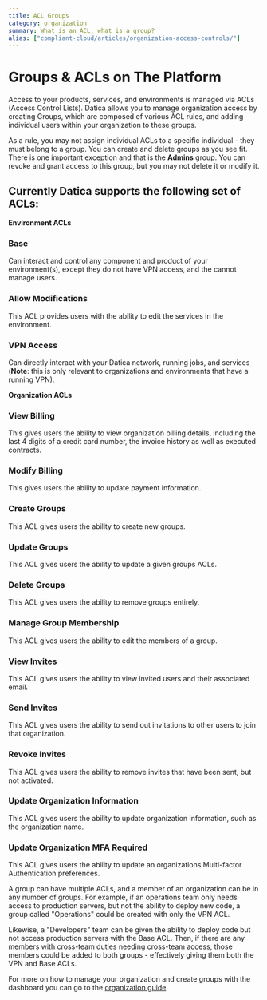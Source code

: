 ```yaml
---
title: ACL Groups
category: organization
summary: What is an ACL, what is a group?
alias: ["compliant-cloud/articles/organization-access-controls/"]
---
```

# Groups & ACLs on The Platform

Access to your products, services, and environments is managed via ACLs (Access Control Lists). Datica allows you to manage organization access by creating Groups, which are composed of various ACL rules, and adding individual users within your organization to these groups.

As a rule, you may not assign individual ACLs to a specific individual - they must belong to a group. You can create and delete groups as you see fit. There is one important exception and that is the **Admins** group. You can revoke and grant access to this group, but you may not delete it or modify it.

## Currently Datica supports the following set of ACLs:

**Environment ACLs**
### Base
Can interact and control any component and product of your environment(s), except they do not have VPN access, and the cannot manage users.

### Allow Modifications
This ACL provides users with the ability to edit the services in the environment.

### VPN Access
Can directly interact with your Datica network, running jobs, and services (**Note**: this is only relevant to organizations and environments that have a running VPN).

**Organization ACLs**
### View Billing
This gives users the ability to view organization billing details, including the last 4 digits of a credit card number, the invoice history as well as executed contracts.

### Modify Billing
This gives users the ability to update payment information.

### Create Groups
This ACL gives users the ability to create new groups.

### Update Groups
This ACL gives users the ability to update a given groups ACLs.

### Delete Groups
This ACL gives users the ability to remove groups entirely.

### Manage Group Membership
This ACL gives users the ability to edit the members of a group.

### View Invites
This ACL gives users the ability to view invited users and their associated email.

### Send Invites
This ACL gives users the ability to send out invitations to other users to join that organization.

### Revoke Invites
This ACL gives users the ability to remove invites that have been sent, but not activated.

### Update Organization Information
This ACL gives users the ability to update organization information, such as the organization name.

### Update Organization MFA Required
This ACL gives users the ability to update an organizations Multi-factor Authentication preferences.

A group can have multiple ACLs, and a member of an organization can be in any number of groups. For example, if an operations team only needs access to production servers, but not the ability to deploy new code, a group called "Operations" could be created with only the VPN ACL. 

Likewise, a "Developers" team can be given the ability to deploy code but not access production servers with the Base ACL. Then, if there are any members with cross-team duties needing cross-team access, those members could be added to both groups - effectively giving them both the VPN and Base ACLs.

For more on how to manage your organization and create groups with the dashboard you can go to the [organization guide](/compliant-cloud/articles/organization-addremove-users/).